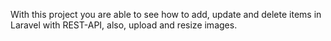 With this project you are able to see how to add, update and delete items in Laravel with REST-API, also, upload and resize images.

